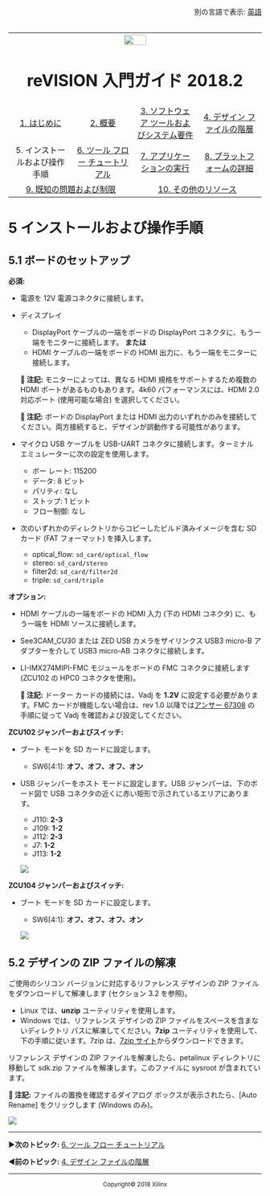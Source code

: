 <p align="right">
            別の言語で表示: <a href="../master/operating-instructions.md">英語</a>    <table style="width:100%"><table style="width:100%">
  <tr>

<th width="100%" colspan="6"><img src="https://www.xilinx.com/content/dam/xilinx/imgs/press/media-kits/corporate/xilinx-logo.png" width="30%"/><h1>reVISION 入門ガイド 2018.2</h1>
</th>

  </tr>
  <tr>
    <td width="17%" align="center"><a href="README.md">1. はじめに</a></td>
    <td width="16%" align="center"><a href="overview.md">2. 概要</a></td>
    <td width="17%" align="center"><a href="software-tools-system-requirements.md">3. ソフトウェア ツールおよびシステム要件</a></td>
    <td width="17%" align="center"><a href="design-file-hierarchy.md">4. デザイン ファイルの階層</a></td>
</tr>
<tr>
    <td width="17%" align="center">5. インストールおよび操作手順</td>
    <td width="16%" align="center"><a href="tool-flow-tutorials.md">6. ツール フロー チュートリアル</a></td>
    <td width="17%" align="center"><a href="run-application.md">7. アプリケーションの実行</a></td>
    <td width="17%" align="center"><a href="platform-details.md">8. プラットフォームの詳細</a></td>    
  </tr>
<tr>
    <td width="17%" align="center" colspan="2"><a href="known-issues-limitations.md">9. 既知の問題および制限</a></td>
    <td width="16%" align="center" colspan="2"><a href="additional-references.md">10. その他のリソース</a></td>
</tr>
</table>

# 5 インストールおよび操作手順

## 5.1 ボードのセットアップ

**必須:**
* 電源を 12V 電源コネクタに接続します。
* ディスプレイ
  * DisplayPort ケーブルの一端をボードの DisplayPort コネクタに、もう一端をモニターに接続します。 **または**
  * HDMI ケーブルの一端をボードの HDMI 出力に、もう一端をモニターに接続します。

  **:pushpin: 注記:** モニターによっては、異なる HDMI 規格をサポートするため複数の HDMI ポートがあるものもあります。4k60 パフォーマンスには、HDMI 2.0 対応ポート (使用可能な場合) を選択してください。

  **:pushpin: 注記:** ボードの DisplayPort または HDMI 出力のいずれかのみを接続してください。両方接続すると、デザインが誤動作する可能性があります。

* マイクロ USB ケーブルを USB-UART コネクタに接続します。ターミナル エミュレーターに次の設定を使用します。
  * ボー レート: 115200
  * データ: 8 ビット
  * パリティ: なし
  * ストップ: 1 ビット
  * フロー制御: なし

* 次のいずれかのディレクトリからコピーしたビルド済みイメージを含む SD カード (FAT フォーマット) を挿入します。
  * optical_flow: `sd_card/optical_flow`
  * stereo: `sd_card/stereo`
  * filter2d: `sd_card/filter2d`
  * triple: `sd_card/triple`

**オプション:**
* HDMI ケーブルの一端をボードの HDMI 入力 (下の HDMI コネクタ) に、もう一端を HDMI ソースに接続します。
* See3CAM_CU30 または ZED USB カメラをザイリンクス USB3 micro-B アダプターを介して USB3 micro-AB コネクタに接続します。
* LI-IMX274MIPI-FMC モジュールをボードの FMC コネクタに接続します (ZCU102 の HPC0 コネクタを使用)。

  **:pushpin: 注記:** ドーター カードの接続には、Vadj を **1.2V** に設定する必要があります。FMC カードが機能しない場合は、rev 1.0 以降では[アンサー 67308](https://japan.xilinx.com/support/answers/67308.html) の手順に従って Vadj を確認および設定してください。

**ZCU102 ジャンパーおよびスイッチ:**
* ブート モードを SD カードに設定します。
  * SW6[4:1]: **オフ、オフ、オフ、オン**
* USB ジャンパーをホスト モードに設定します。USB ジャンパーは、下のボード図で USB コネクタの近くに赤い矩形で示されているエリアにあります。
  * J110: **2-3**
  * J109: **1-2**
  * J112: **2-3**
  * J7: **1-2**
  * J113: **1-2**

  ![](./images/zcu102_rv_board_setup_2017.4.jpg)

**ZCU104 ジャンパーおよびスイッチ:**
* ブート モードを SD カードに設定します。
  * SW6[4:1]: **オフ、オフ、オフ、オン**

  ![](./images/zcu104_board_setup_2017.4.jpg)

## 5.2 デザインの ZIP ファイルの解凍

ご使用のシリコン バージョンに対応するリファレンス デザインの ZIP ファイルをダウンロードして解凍します (セクション 3.2 を参照)。
* Linux では、**unzip** ユーティリティを使用します。
* Windows では、リファレンス デザインの ZIP ファイルをスペースを含まないディレクトリ パスに解凍してください。**7zip** ユーティリティを使用して、下の手順に従います。7zip は、[7zip サイト](http://www.7-zip.org/)からダウンロードできます。

リファレンス デザインの ZIP ファイルを解凍したら、petalinux ディレクトリに移動して sdk.zip ファイルを解凍します。このファイルに sysroot が含まれています。

**:pushpin: 注記:** ファイルの置換を確認するダイアログ ボックスが表示されたら、[Auto Rename] をクリックします (Windows のみ)。

  ![](./images/7zip-1.jpg)

<hr/>

:arrow_forward:**次のトピック:**  [6.  ツール フロー チュートリアル](tool-flow-tutorials.md)

:arrow_backward:**前のトピック:**  [4.  デザイン ファイルの階層](design-file-hierarchy.md)
<hr/>
<p align="center"><sup>Copyright&copy; 2018 Xilinx</sup></p>
